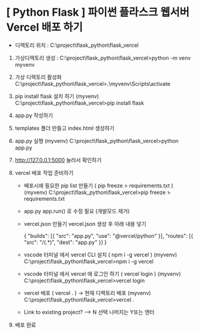 
# [ Python Flask ] 파이썬 플라스크 웹서버  Vercel 배포 하기

* 디렉토리 위치 : C:\project\flask_python\flask_vercel 

1.  가상디렉토리 생성 :
   C:\project\flask_python\flask_vercel>python -m venv myvenv

3.  가상 디렉토리 활성화
   C:\project\flask_python\flask_vercel>.\myvenv\Scripts\activate

4. pip install flask 설치 하기
   (myvenv) C:\project\flask_python\flask_vercel>pip install flask

5. app.py 작성하기

6. templates 폴더 만들고 index.html 생성하기
  
7. app.py 실행
(myvenv) C:\project\flask_python\flask_vercel>python app.py

8. http://127.0.0.1:5000 눌러서 확인하기
   
9. vercel 배포 작업 준비하기
   - 배포시에 필요한  pip list 만들기 ( pip freeze > requirements.txt )
   (myvenv) C:\project\flask_python\flask_vercel>pip freeze > requirements.txt
   
   - app.py   app.run() 로 수정 필요 (개발모드 제거)
   
   - vercel.json  만들기
     vercel.json 생성 후 아래 내용 넣기
   
     {
       "builds": [{ "src": "app.py", "use": "@vercel/python" }],
       "routes": [{ "src": "/(.*)", "dest": "app.py" }]
     }
   
   - vscode 터미널 에서  vercel  CLI 설치 ( npm i -g vercel )
   (myvenv) C:\project\flask_python\flask_vercel>npm i -g vercel
   
   - vscode 터미널 에서 vercel 에 로그인 하기  ( vercel login )
   (myvenv) C:\project\flask_python\flask_vercel>vercel login
   
   - vercel 배포 ( vercel . ) → 현재 디렉토리 배포
   (myvenv) C:\project\flask_python\flask_vercel>vercel .
   
   * Link to existing project? —> N 선택 나머지는 Y또는 엔터 

10. 배포 완료

